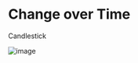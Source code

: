 # Change over Time

Candlestick

![image](https://github.com/avatorl/Deneb-Vega-Templates/assets/59934292/089b3ddc-10b1-426f-8606-e83f772a066c)

